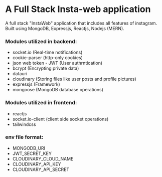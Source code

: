 # A Full Stack Insta-web application

A full stack "InstaWeb" application that includes all features of instagram. Built using MongoDB, Expressjs, Reactjs, Nodejs (MERN).

### Modules utilized in backend:

- socket.io (Real-time notifications)
- cookie-parser (http-only cookies)
- json web token - JWT (User authrntication)
- bcrypt (Encrypting private data)
- datauri
- cloudinary (Storing files like user posts and profile pictures)
- expressjs (Framework)
- mongoose (MongoDB database operations)

### Modules utilized in frontend:

- reactjs
- socket.io-client (client side socket operations)
- tailwindcss

### env file format:

- MONGODB_URI
- JWT_SECRET_KEY
- CLOUDINARY_CLOUD_NAME
- CLOUDINARY_API_KEY
- CLOUDINARY_API_SECRET
